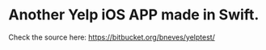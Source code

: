 # Another Yelp iOS APP made in Swift.

Check the source here:
https://bitbucket.org/bneves/yelptest/
